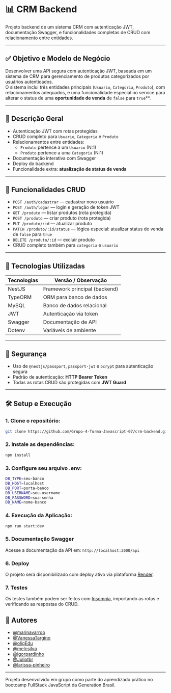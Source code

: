 # 📊 CRM Backend

Projeto backend de um sistema CRM com autenticação JWT, documentação Swagger, e funcionalidades completas de CRUD com relacionamento entre entidades.

---

## ✅ Objetivo e Modelo de Negócio

Desenvolver uma API segura com autenticação JWT, baseada em um sistema de CRM para gerenciamento de produtos categorizados por usuários autenticados.  
O sistema inclui três entidades principais (`Usuario`, `Categoria`, `Produto`), com relacionamentos adequados, e uma funcionalidade especial no service para alterar o status de uma **oportunidade de venda** de `false` para `true`**.

---

## 🧾 Descrição Geral

- Autenticação JWT com rotas protegidas
- CRUD completo para `Usuario`, `Categoria` e `Produto`
- Relacionamentos entre entidades:
  - `Produto` pertence a um `Usuario` (N:1)
  - `Produto` pertence a uma `Categoria` (N:1)
- Documentação interativa com Swagger
- Deploy do backend
- Funcionalidade extra: **atualização de status de venda**

---

## 🔄 Funcionalidades CRUD

- `POST /auth/cadastrar` — cadastrar novo usuário
- `POST /auth/logar` — login e geração de token JWT
- `GET /produto` — listar produtos (rota protegida)
- `POST /produto` — criar produto (rota protegida)
- `PUT /produto/:id` — atualizar produto
- `PATCH /produto/:id/status` — lógica especial: atualizar status de venda de `false` para `true`
- `DELETE /produto/:id` — excluir produto
- CRUD completo também para `categoria` e `usuario`

---

## 🧪 Tecnologias Utilizadas

| Tecnologias        | Versão / Observação              |
|--------------------|----------------------------------|
| NestJS             | Framework principal (backend)    |
| TypeORM            | ORM para banco de dados          |
| MySQL              | Banco de dados relacional        |
| JWT                | Autenticação via token           |
| Swagger            | Documentação de API              |
| Dotenv             | Variáveis de ambiente            |

---

## 🔐 Segurança

- Uso de `@nestjs/passport`, `passport-jwt` e `bcrypt` para autenticação segura
- Padrão de autenticação: **HTTP Bearer Token**
- Todas as rotas CRUD são protegidas com **JWT Guard**

---

## 🛠️ Setup e Execução

### 1. Clone o repositório:
```bash
git clone https://github.com/Grupo-4-Turma-Javascript-07/crm-backend.git
```  

### 2. Instale as dependências:
```bash
npm install
```

### 3. Configure seu arquivo .env:
```bash
DB_TYPE=seu-banco
DB_HOST=localhost
DB_PORT=porta-banco
DB_USERNAME=seu-username
DB_PASSWORD=sua-senha
DB_NAME=nome-banco
```  

### 4. Execução da Aplicação:
```bash
npm run start:dev
```

### 5. Documentação Swagger
Acesse a documentação da API em:
`http://localhost:3000/api`

### 6. Deploy
O projeto será disponibilizado com deploy ativo via plataforma [Render](https://render.com).

### 7. Testes
Os testes também podem ser feitos com [Insomnia](https://insomnia.rest), importando as rotas e verificando as respostas do CRUD.

## 👥 Autores

* [@marinavarroo](https://github.com/marinavarroo)
* [@VanessaTargino](https://github.com/VanessaTargino)
* [@oligEdu](https://github.com/oligEdu)
* [@melcsilva](https://github.com/melcsilva)
* [@igorpardinho](https://github.com/igorpardinho)
* [@Juliotbr](https://github.com/Juliotbr)
* [@larissa-pinheiro](https://github.com/larissa-pinheiro)

---

Projeto desenvolvido em grupo como parte do aprendizado prático no bootcamp FullStack JavaScript da Generation Brasil.
